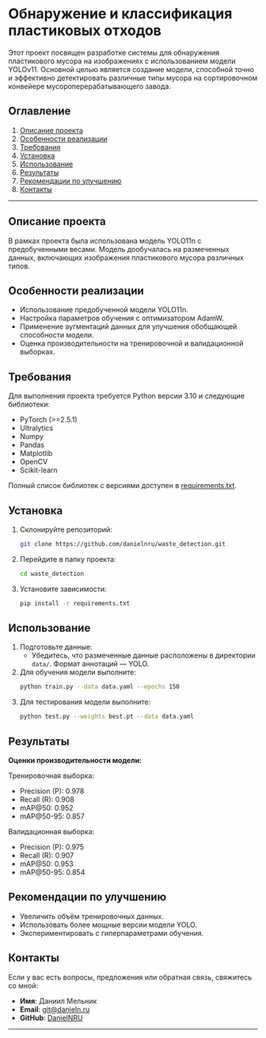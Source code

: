 # Обнаружение и классификация пластиковых отходов

Этот проект посвящен разработке системы для обнаружения пластикового мусора на изображениях с использованием модели YOLOv11. Основной целью является создание модели, способной точно и эффективно детектировать различные типы мусора на сортировочном конвейере мусороперерабатывающего завода.

## Оглавление

1. [Описание проекта](#описание-проекта)
2. [Особенности реализации](#особенности-реализации)
3. [Требования](#требования)
4. [Установка](#установка)
5. [Использование](#использование)
6. [Результаты](#результаты)
7. [Рекомендации по улучшению](#рекомендации-по-улучшению)
8. [Контакты](#контакты)

---

## Описание проекта

В рамках проекта была использована модель YOLO11n с предобученными весами. Модель дообучалась на размеченных данных, включающих изображения пластикового мусора различных типов. 

## Особенности реализации

- Использование предобученной модели YOLO11n.
- Настройка параметров обучения с оптимизатором AdamW.
- Применение аугментаций данных для улучшения обобщающей способности модели.
- Оценка производительности на тренировочной и валидационной выборках.

## Требования

Для выполнения проекта требуется Python версии 3.10 и следующие библиотеки:

- PyTorch (>=2.5.1)
- Ultralytics
- Numpy
- Pandas
- Matplotlib
- OpenCV
- Scikit-learn

Полный список библиотек с версиями доступен в [requirements.txt](requirements.txt).

## Установка

1. Склонируйте репозиторий:
   ```bash
   git clone https://github.com/danielnru/waste_detection.git
   ```
2. Перейдите в папку проекта:
   ```bash
   cd waste_detection
   ```
3. Установите зависимости:
   ```bash
   pip install -r requirements.txt
   ```

## Использование

1. Подготовьте данные:
   - Убедитесь, что размеченные данные расположены в директории `data/`. Формат аннотаций — YOLO.
2. Для обучения модели выполните:
   ```bash
   python train.py --data data.yaml --epochs 150
   ```
3. Для тестирования модели выполните:
   ```bash
   python test.py --weights best.pt --data data.yaml
   ```

## Результаты

**Оценки производительности модели:**

Тренировочная выборка:
- Precision (P): 0.978
- Recall (R): 0.908
- mAP@50: 0.952
- mAP@50-95: 0.857

Валидационная выборка:
- Precision (P): 0.975
- Recall (R): 0.907
- mAP@50: 0.953
- mAP@50-95: 0.854

## Рекомендации по улучшению

- Увеличить объём тренировочных данных.
- Использовать более мощные версии модели YOLO.
- Экспериментировать с гиперпараметрами обучения.

## Контакты

Если у вас есть вопросы, предложения или обратная связь, свяжитесь со мной:

- **Имя**: Даниил Мельник
- **Email**: git@danieln.ru
- **GitHub**: [DanielNRU](https://github.com/DanielNRU)

---

